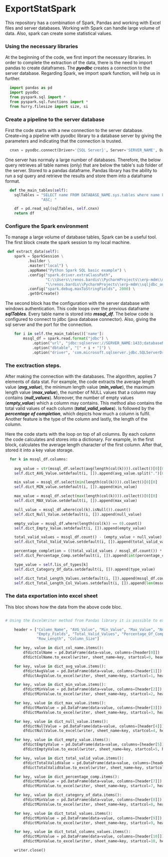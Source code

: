 # ExportStatSpark

This repository has a combination of Spark, Pandas and working with Excel files and server databases. Working with Spark can handle large volume of data. Also, spark can create some statistical values.



### Using the necessary libraries

At the beginning of the code, we first import the necessary libraries. In order to complete the extraction of the data, there is the need to import pandas to create dataframes. The ***pyodbc*** creates a connection to the server database. Regarding Spark, we import spark function, will help us in further. 

```python
  import pandas as pd
  import pyodbc
  from pyspark.sql import *
  from pyspark.sql.functions import *
  from hurry.filesize import size, si
```

### Create a pipeline to the server database

First the code starts with a new connection to the server database. Create=ing a pipeline with pyodbc library to a database server by giving the parameters and indicating that the connection is trusted. 

```python
  cnxn = pyodbc.connect(Driver='{SQL Server}', Server='SERVER_NAME', Database='DATABASE_NAME', Trusted_Connection='yes')
```

One server has normaly a large number of databases. Therefore, the below query retrieves all table names (only) that are below the table's sub folder of the server. Stored to a pandas dataframe. Pandas library has the ability to run a sql query and retrieve the results and store them into a dataframe format. 

```python
  def the_main_tables(self):
    sqlTables = "SELECT name FROM DATABASE_NAME.sys.tables where name LIKE 'KEY_WORD_PREFIX_%' AND  is_ms_shipped=0 ORDER BY name " \
                "ASC; "

    df = pd.read_sql(sqlTables, self.cnxn)
    return df
```

### Configure the Spark environment 

To manage a large volume of database tables, Spark can be a useful tool. The first block create the spark session to my local machine.  

```python
 def extract_data(self):
    spark = SparkSession \
          .builder \
          .master("local") \
          .appName("Python Spark SQL basic example") \
          .config("spark.driver.extraClassPath",
                  "C:\\Users\\renos.bardis\\PycharmProjects\\erp-mdm\\mssql-jdbc-7.4.1.jre8.jar:C:\\Users"
                  "\\renos.bardis\\PycharmProjects\\erp-mdm\\sqljdbc_auth.dll") \
          .config("spark.debug.maxToStringFields", 2000) \
          .getOrCreate()
```

The second block has the configuration with the server database with windows authentication. This code loops over the previous dataframe ***sqlTables***. Every table name is stored into ***mssql_df***. The below code is configured to connect to jdbc (java database connector). Also, giving the sql server and the port for the connection. 

```python
    for i in self.the_main_tables()['name']:
        mssql_df = spark.read.format("jdbc") \
            .option("url", "jdbc:sqlserver://SERVER_NAME:1433;databaseName=DATABASE_NAME;integratedSecurity=true") \
            .option("dbtable", "[" + i + "]") \
            .option("driver", 'com.microsoft.sqlserver.jdbc.SQLServerDriver').load()
```

### The exctraction steps.

After making the connection with the databases. The algorithm, applies 7 elements of data stat. For example, the code extracts the average length value (***avg_value***), the minimum length value (***min_value***), the maximum length value (***max_value***), the number of NULL values that a column may contains (***null_values***). Moreover, the number of empty values (***empty_value***) which a column may contains. This method also contains the total valid values of each column (***total_valid_values***). Is followed by the ***percentage of completion***, which depicts how much a column is fulfil. Another feature is the type of the column and lastly, the length of the column.

Here the code starts with the loop on top of all columns. By each column the code calculates and stores into a dictionary. For example, in the first block, calculates the average length character of the first column. After that, stored it into a key value storage.  

```python
  for k in mssql_df.columns:
  
    avg_value = str(mssql_df.select(avg(length(col(k)))).collect()[0][0])
    self.dict_AVG_Value.setdefault(i, []).append(avg_value.split(".")[0])
```
```python
    min_value = mssql_df.select(min(length(col(k)))).collect()[0][0]
    self.dict_MIN_value.setdefault(i, []).append(min_value)
```

```python
    max_value = mssql_df.select(max(length(col(k)))).collect()[0][0]
    self.dict_MAX_Value.setdefault(i, []).append(max_value)
```

```python
    null_value = mssql_df.where(col(k).isNull()).count()
    self.dict_Null_Value.setdefault(i, []).append(null_value)
```

```python
    empty_value = mssql_df.where(length(col(k)) == 0).count()
    self.dict_Empty_Value.setdefault(i, []).append(empty_value)
```

```python
    total_valid_values = mssql_df.count() - (empty_value + null_value)
    self.dict_Total_Valid_Value.setdefault(i, []).append(total_valid_values)
```

```python
    percentage_completion = ((total_valid_values / mssql_df.count()) * 100) if mssql_df.count() != 0 else 0
    self.dict_Percentage_Comp.setdefault(i, []).append(int(percentage_completion))
```

```python
    type_value = self.lis_of_types[k]
    self.dict_Category_Of_data.setdefault(i, []).append(type_value)
```

```python
    self.dict_Total_Length_Values.setdefault(i, []).append(mssql_df.count())
    self.dict_Total_Length_Col_Values.setdefault(i, []).append(len(mssql_df.columns))
```


### The data exportation into excel sheet

This bloc shows how the data from the above code bloc.  

```python

# Using the ExcelWriter method from Pandas library it is possible to export a dataframe into excel file. The three previous dictionaries # are merge into a single one and then exported into an axcel file.  

    header = ["Column_Name", "AVG_Value", "Min_Value", "Max_Value", "Null_Fields",
              "Empty_Fields", "Total_Valid_Values", "Percentage_Of_Completion", "Data_Type",
              "Row_Length", "Column_Size"]

    for key, value in dict_col_name.items():
        dfdictColName = pd.DataFrame(data=value, columns=[header[0]])
        dfdictColName.to_excel(writer, sheet_name=key, startcol=0, header=True, index=False)

    for key, value in dict_avg_value.items():
        dfdictAvgValue = pd.DataFrame(data=value, columns=[header[1]])
        dfdictAvgValue.to_excel(writer, sheet_name=key, startcol=1, header=True, index=False)

    for key, value in dict_min_value.items():
        dfdictMinValue = pd.DataFrame(data=value, columns=[header[2]])
        dfdictMinValue.to_excel(writer, sheet_name=key, startcol=2, header=True, index=False)

    for key, value in dict_max_value.items():
        dfdictMaxValue = pd.DataFrame(data=value, columns=[header[3]])
        dfdictMaxValue.to_excel(writer, sheet_name=key, startcol=3, header=True, index=False)

    for key, value in dict_null_value.items():
        dfdictNullValue = pd.DataFrame(data=value, columns=[header[4]])
        dfdictNullValue.to_excel(writer, sheet_name=key, startcol=4, header=True, index=False)

    for key, value in dict_empty_value.items():
        dfdictEmptyValue = pd.DataFrame(data=value, columns=[header[5]])
        dfdictEmptyValue.to_excel(writer, sheet_name=key, startcol=5, header=True, index=False)

    for key, value in dict_total_valid_value.items():
        dfdictTotalValidValue = pd.DataFrame(data=value, columns=[header[6]])
        dfdictTotalValidValue.to_excel(writer, sheet_name=key, startcol=6, header=True, index=False)

    for key, value in dict_percentage_comp.items():
        dfdictMinValue = pd.DataFrame(data=value, columns=[header[7]])
        dfdictMinValue.to_excel(writer, sheet_name=key, startcol=7, header=True, index=False)

    for key, value in dict_category_of_data.items():
        dfdictMinValue = pd.DataFrame(data=value, columns=[header[8]])
        dfdictMinValue.to_excel(writer, sheet_name=key, startcol=8, header=True, index=False)

    for key, value in dict_total_values.items():
        dfdictMinValue = pd.DataFrame(data=value, columns=[header[9]])
        dfdictMinValue.to_excel(writer, sheet_name=key, startcol=9, header=True, index=False)

    for key, value in dict_total_columns_values.items():
        dfdictMinValue = pd.DataFrame(data=value, columns=[header[10]])
        dfdictMinValue.to_excel(writer, sheet_name=key, startcol=10, header=True, index=False)

    writer.close()

```






